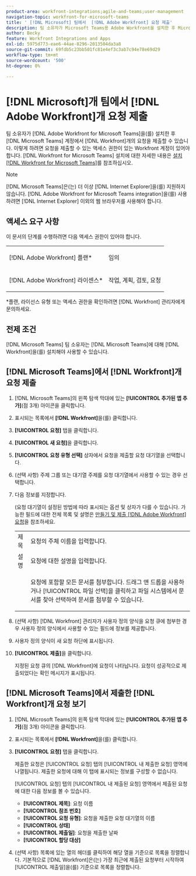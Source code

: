 ```yaml
---
product-area: workfront-integrations;agile-and-teams;user-management
navigation-topic: workfront-for-microsoft-teams
title: ' [!DNL Microsoft] 팀에서  [!DNL Adobe Workfront] 요청 제출'
description: 팀 소유자가 Microsoft Teams용 Adobe Workfront을 설치한 후 Microsoft Teams 계정에서 Workfront 요청을 제출할 수 있습니다. 이렇게 하려면 요청을 제출할 수 있는 액세스 권한이 있는 Workfront 계정이 있어야 합니다. Microsoft Teams용 Workfront 설치에 대한 자세한 내용은 Microsoft Teams용 Workfront 설치 를 참조하십시오.
author: Becky
feature: Workfront Integrations and Apps
exl-id: 5975d773-eae6-44ae-8296-2013504da3a8
source-git-commit: 69fdb5c23bb501fc81e4ef3c3ab7c94e78e69d29
workflow-type: tm+mt
source-wordcount: '500'
ht-degree: 0%

---
```


# [!DNL Microsoft]개 팀에서 [!DNL Adobe Workfront]개 요청 제출

<!--

>[!NOTE]
>
>As of July 1, 2025, Microsoft will remove support for the Classic Teams desktop app. As a result, the Workfront integration with Microsoft Teams will not be supported after the Classic Teams desktop app is no longer available.

-->

팀 소유자가 [!DNL Adobe Workfront for Microsoft Teams]을(를) 설치한 후 [!DNL Microsoft Teams] 계정에서 [!DNL Workfront]개의 요청을 제출할 수 있습니다. 이렇게 하려면 요청을 제출할 수 있는 액세스 권한이 있는 Workfront 계정이 있어야 합니다. [!DNL Workfront for Microsoft Teams] 설치에 대한 자세한 내용은 [설치 [!DNL Workfront for Microsoft Teams]](../../workfront-integrations-and-apps/using-workfront-with-microsoft-teams/install-workfront-ms-teams.md)를 참조하십시오.

>[!NOTE]
>
>[!DNL Microsoft Teams]은(는) 더 이상 [!DNL Internet Explorer]을(를) 지원하지 않습니다. [!DNL Adobe Workfront for Microsoft Teams integration]을(를) 사용하려면 [!DNL Internet Explorer] 이외의 웹 브라우저를 사용해야 합니다.


## 액세스 요구 사항

이 문서의 단계를 수행하려면 다음 액세스 권한이 있어야 합니다.

<table style="table-layout:auto"> 
 <col> 
 <col> 
 <tbody> 
  <tr> 
   <td role="rowheader">[!DNL Adobe Workfront] 플랜*</td> 
   <td> <p>임의</p> </td> 
  </tr> 
  <tr> 
   <td role="rowheader">[!DNL Adobe Workfront] 라이센스*</td> 
   <td> <p>작업, 계획, 검토, 요청</p> </td> 
  </tr> 
 </tbody> 
</table>

&#42;플랜, 라이선스 유형 또는 액세스 권한을 확인하려면 [!DNL Workfront] 관리자에게 문의하세요.

## 전제 조건

[!DNL Microsoft Teams] 팀 소유자는 [!DNL Microsoft Teams]에 대해 [!DNL Workfront]을(를) 설치해야 사용할 수 있습니다.

## [!DNL Microsoft Teams]에서 [!DNL Workfront]개 요청 제출

1. [!DNL Microsoft Teams]의 왼쪽 탐색 막대에 있는 **[!UICONTROL 추가된 앱 추가]**(점 3개) 아이콘을 클릭합니다.

1. 표시되는 목록에서 **[!DNL Workfront]**&#x200B;을(를) 클릭합니다.
1. **[!UICONTROL 요청]** 탭을 클릭합니다.
1. **[!UICONTROL 새 요청]**&#x200B;을 클릭합니다.
1. **[!UICONTROL 요청 유형 선택]** 상자에서 요청을 제출할 요청 대기열을 선택합니다.
1. (선택 사항) 주제 그룹 또는 대기열 주제를 요청 대기열에서 사용할 수 있는 경우 선택합니다.
1. 다음 정보를 지정합니다.

   (요청 대기열이 설정된 방법에 따라 표시되는 옵션 및 상자가 다를 수 있습니다. 가능한 필드에 대한 전체 목록 및 설명은 [만들기 및 제출 [!DNL Adobe Workfront] 요청](../../manage-work/requests/create-requests/create-submit-requests.md)을 참조하세요.

   <table style="table-layout:auto"> 
    <col> 
    <col> 
    <tbody> 
     <tr> 
      <td role="rowheader">제목</td> 
      <td>요청의 주체 이름을 입력합니다.</td> 
     </tr> 
     <tr> 
      <td role="rowheader">설명</td> 
      <td>요청에 대한 설명을 입력합니다.</td> 
     </tr> 
     <tr> 
      <td role="rowheader"> </td> 
      <td> <p>요청에 포함할 모든 문서를 첨부합니다. 드래그 앤 드롭을 사용하거나 [!UICONTROL 파일 선택]을 클릭하고 파일 시스템에서 문서를 찾아 선택하여 문서를 첨부할 수 있습니다.</p> </td> 
     </tr> 
    </tbody> 
   </table>

1. (선택 사항) [!DNL Workfront] 관리자가 사용자 정의 양식을 요청 큐에 첨부한 경우 사용자 정의 양식에서 사용할 수 있는 필드에 정보를 제공합니다.
1. 사용자 정의 양식이 새 요청 하단에 표시됩니다.
1. **[!UICONTROL 제출]**&#x200B;을 클릭합니다.

   지정된 요청 큐의 [!DNL Workfront]에 요청이 나타납니다. 요청이 성공적으로 제출되었다는 확인 메시지가 표시됩니다.

## [!DNL Microsoft Teams]에서 제출한 [!DNL Workfront]개 요청 보기

1. [!DNL Microsoft Teams]의 왼쪽 탐색 막대에 있는 **[!UICONTROL 추가된 앱 추가]**(점 3개) 아이콘을 클릭합니다.

1. 표시되는 목록에서 **[!DNL Workfront]**&#x200B;을(를) 클릭합니다.
1. **[!UICONTROL 요청]** 탭을 클릭합니다.

   제출한 요청은 [!UICONTROL 요청] 탭의 [!UICONTROL 내 제출한 요청] 영역에 나열됩니다. 제출한 요청에 대해 이 탭에 표시되는 정보를 구성할 수 없습니다.

   [!UICONTROL 요청] 탭의 [!UICONTROL 내 제출된 요청] 영역에서 제출된 요청에 대한 다음 정보를 볼 수 있습니다.

   * **[!UICONTROL 제목]**: 요청 이름
   * **[!UICONTROL 참조 번호]**
   * **[!UICONTROL 요청 유형]**: 요청을 제출한 요청 대기열의 이름
   * **[!UICONTROL 상태]**
   * **[!UICONTROL 제출일]**: 요청을 제출한 날짜
   * **[!UICONTROL 할당 대상]**

1. (선택 사항) 목록에 있는 열의 헤더를 클릭하여 해당 열을 기준으로 목록을 정렬합니다. 기본적으로 [!DNL Workfront]은(는) 가장 최근에 제출된 요청부터 시작하여 [!UICONTROL 제출일]을(를) 기준으로 목록을 정렬합니다.
